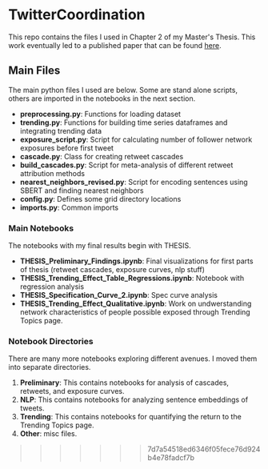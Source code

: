 # TwitterCoordination
This repo contains the files I used in Chapter 2 of my Master's Thesis. This work eventually led to a published paper that can be found [here](https://arxiv.org/abs/2304.05382).


## Main Files 
The main python files I used are below. Some are stand alone scripts, others are imported in the notebooks in the next section.

- __preprocessing.py__: Functions for loading dataset
- __trending.py__: Functions for building time series dataframes and integrating trending data
- __exposure_script.py__: Script for calculating number of follower network exposures before first tweet
- __cascade.py__: Class for creating retweet cascades 
- __build_cascades.py__: Script for meta-analysis of different retweet attribution methods 
- __nearest_neighbors_revised.py__: Script for encoding sentences using SBERT and finding nearest neighbors
- __config.py__: Defines some grid directory locations
- __imports.py__: Common imports

### Main Notebooks
The notebooks with my final results begin with THESIS.
- __THESIS_Preliminary_Findings.ipynb__: Final visualizations for first parts of thesis (retweet cascades, exposure curves, nlp stuff)
- __THESIS_Trending_Effect_Table_Regressions.ipynb__: Notebook with regression analysis
- __THESIS_Specification_Curve_2.ipynb__: Spec curve analysis
- __THESIS_Trending_Effect_Qualitative.ipynb__: Work on undwerstanding network characteristics of people possible exposed through Trending Topics page.

### Notebook Directories
There are many more notebooks exploring different avenues. I moved them into separate directories. 
1. __Preliminary__: This contains notebooks for analysis of cascades, retweets, and exposure curves.
2. __NLP__: This contains notebooks for analyzing sentence embeddings of tweets. 
3. __Trending__: This contains notebooks for quantifying the return to the Trending Topics page. 
4. __Other__: misc files. 
>>>>>>> 7d7a54518ed6346f05fece76d924b4e78fadcf7b
